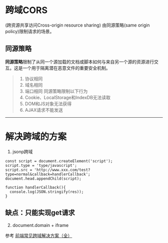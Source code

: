 # 跨域CORS
(跨资源共享访问Cross-origin resource sharing)
由同源策略(same origin policy)限制请求的场景。
## 同源策略
**同源策略**限制了从同一个源加载的文档或脚本如何与来自另一个源的资源进行交互。这是一个用于隔离潜在恶意文件的重要安全机制。
> 1. 协议相同
> 2. 域名相同
> 3. 端口相同
同源策略限制以下行为
> 1. Cookie、LocalStorage和IndexDB无法读取
> 2. DOM和JS对象无法获得
> 3. AJAX请求不能发送
---
# 解决跨域的方案
1. jsonp跨域
```
const script = document.createElement('script');
script.type = 'type/javascript';
script.src = 'http://www.xxx.com/test?type=normal&callback=handlerCallback';
document.head.appendChild(script);

function handlerCallback(){
  console.log(JSON.stringify(res));
}
```
缺点：只能实现get请求
--- 
2. document.domain + iframe


参考
[前端常见跨域解决方案（全）](https://segmentfault.com/a/1190000011145364)